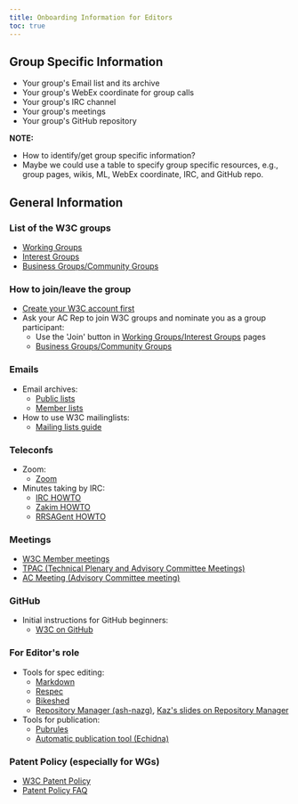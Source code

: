 ```yaml
---
title: Onboarding Information for Editors
toc: true
---
```


## Group Specific Information

* Your group's Email list and its archive
* Your group's WebEx coordinate for group calls
* Your group's IRC channel
* Your group's meetings
* Your group's GitHub repository

**NOTE:**
* How to identify/get group specific information?
* Maybe we could use a table to specify group specific resources, e.g., group pages, wikis, ML, WebEx coordinate, IRC, and GitHub repo.

## General Information

### List of the W3C groups

* [Working Groups](https://www.w3.org/groups/wg/)
* [Interest Groups](https://www.w3.org/groups/ig/)
* [Business Groups/Community Groups](https://www.w3.org/community/groups/)

### How to join/leave the group

* [Create your W3C account first](https://www.w3.org/account/request/)
* Ask your AC Rep to join W3C groups and nominate you as a group participant:
  * Use the 'Join' button in [Working Groups/Interest Groups](https://www.w3.org/groups/) pages
  * [Business Groups/Community Groups](https://www.w3.org/community/groups/)

### Emails

* Email archives:
  * [Public lists](https://lists.w3.org/)
  * [Member lists](https://lists.w3.org/Archives/Member/)
* How to use W3C mailinglists:
  * [Mailing lists guide](https://www.w3.org/email/)

### Teleconfs

* Zoom:
  * [Zoom](https://www.w3.org/Guide/meetings/zoom)
* Minutes taking by IRC:
  * [IRC HOWTO](https://www.w3.org/Project/IRC/)
  * [Zakim HOWTO](https://www.w3.org/2001/12/zakim-irc-bot.html)
  * [RRSAGent HOWTO](https://www.w3.org/2002/03/RRSAgent)

### Meetings

* [W3C Member meetings](https://www.w3.org/events/)
* [TPAC (Technical Plenary and Advisory Committee Meetings)](https://www.w3.org/events/tpac/)
* [AC Meeting (Advisory Committee meeting)](https://www.w3.org/events/ac/)

### GitHub

* Initial instructions for GitHub beginners:
  * [W3C on GitHub](https://w3c.github.io/)

### For Editor's role

* Tools for spec editing:
  * [Markdown](https://github.github.com/gfm/)
  * [Respec](https://github.com/speced/respec/wiki/format)
  * [Bikeshed](https://speced.github.io/bikeshed/)
  * [Repository Manager (ash-nazg)](https://github.com/w3c/ash-nazg/), [Kaz's slides on Repository Manager](https://www.w3.org/2017/Talks/0608-ash-nazg-ka/)
* Tools for publication:
  * [Pubrules](https://www.w3.org/pubrules/)
  * [Automatic publication tool (Echidna)](https://labs.w3.org/echidna/)

### Patent Policy (especially for WGs)

* [W3C Patent Policy](https://www.w3.org/policies/patent-policy/)
* [Patent Policy FAQ](https://www.w3.org/2003/12/22-pp-faq.html)

